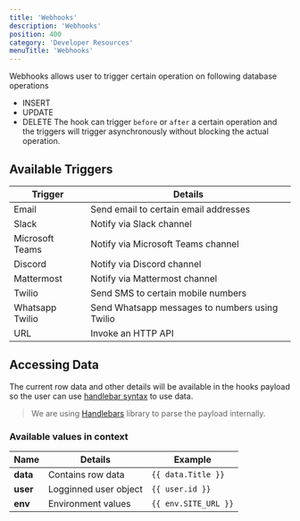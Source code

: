 ```yaml
---
title: 'Webhooks'
description: 'Webhooks'
position: 400
category: 'Developer Resources'
menuTitle: 'Webhooks'
---
```




Webhooks allows user to trigger certain operation on following database operations
- INSERT
- UPDATE
- DELETE
The hook can trigger `before` or `after` a certain operation and the triggers will trigger asynchronously without blocking the actual operation.

## Available Triggers

| Trigger | Details |
|-------|-------|
|Email| Send email to certain email addresses |
|Slack| Notify via Slack channel |
|Microsoft Teams| Notify via Microsoft Teams channel |
|Discord| Notify via Discord channel|
|Mattermost| Notify via Mattermost channel|
|Twilio| Send SMS to certain mobile numbers |
|Whatsapp Twilio| Send Whatsapp messages to numbers using Twilio |
|URL| Invoke an HTTP API |

## Accessing Data

The current row data and other details will be available in the hooks payload so the user can use [handlebar syntax](https://handlebarsjs.com/guide/#simple-expressions) to use data. 

> We are using [Handlebars](https://handlebarsjs.com/) library to parse the payload internally.

### Available values in context

| Name | Details | Example|
|-------|-------|-------|
| **data** | Contains row data | `{{ data.Title }}` |
| **user** | Logginned user object | `{{ user.id }}` |
| **env** | Environment values | `{{ env.SITE_URL }}` |

